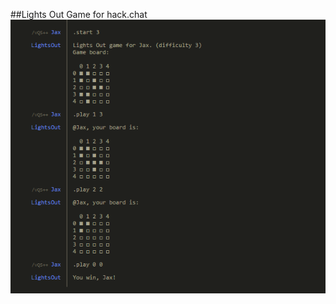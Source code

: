 ##Lights Out Game for hack.chat
![Screenshot](https://raw.githubusercontent.com/JaxForReal/lights-out-bot/master/screenshot.bmp)
